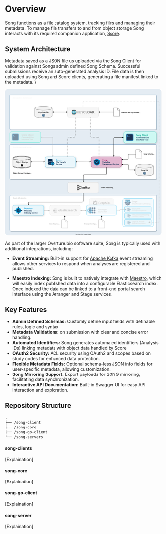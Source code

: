 
# Overview

Song functions as a file catalog system, tracking files and managing their metadata. To manage file transfers to and from object storage Song interacts with its required companion application, [Score](https://github.com/overture-stack/score).

## System Architecture

Metadata saved as a JSON file us uploaded via the Song Client for validation against Songs admin defined Song Schema. Successful submissions receive an auto-generated analysis ID. File data is then uploaded using Song and Score clients, generating a file manifest linked to the metadata. \

![Song Arch](./assets/songArch.svg 'Song Architecture Diagram')

As part of the larger Overture.bio software suite, Song is typically used with additional integrations, including:

- **Event Streaming:** Built-in support for [Apache Kafka](https://kafka.apache.org/) event streaming allows other services to respond when analyses are registered and published.

- **Maestro Indexing:** Song is built to natively integrate with [Maestro](https://github.com/overture-stack/maestro), which will easily index published data into a configurable Elasticsearch index. Once indexed the data can be linked to a front-end portal search interface using the Arranger and Stage services.

## Key Features

- **Admin Defined Schemas:** Customly define input fields with definable rules, logic and syntax
- **Metadata Validations:**  on submission with clear and concise error handling.
- **Automated Identifiers:** Song generates automated identifiers (Analysis IDs) linking metadata with object data handled by Score
- **OAuth2 Security:** ACL security using OAuth2 and scopes based on study codes for enhanced data protection.
- **Flexible Metadata Fields:** Optional schema-less JSON info fields for user-specific metadata, allowing customization.
- **Song Mirroring Support:** Export payloads for SONG mirroring, facilitating data synchronization.
- **Interactive API Documentation:** Built-in Swagger UI for easy API interaction and exploration.


## Repository Structure

```
.
├── /song-client
├── /song-core
├── /song-go-client
└── /song-servers
```

#### song-clients

[Explaination]

#### song-core

[Explaination]

#### song-go-client

[Explaination]

#### song-server

[Explaination]


